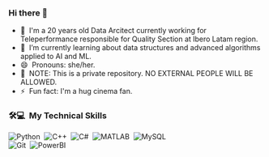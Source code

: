 ### Hi there 👋

- 🔭 &nbsp;I'm a 20 years old Data Arcitect currently working for Teleperformance responsible for Quality Section at Ibero Latam region.
- 🌱 &nbsp;I’m currently learning about data structures and advanced algorithms applied to AI and ML.
- 😄 &nbsp;Pronouns: she/her.
- 🚫 &nbsp;NOTE: This is a private repository. NO EXTERNAL PEOPLE WILL BE ALLOWED.
- ⚡ &nbsp;Fun fact: I'm a hug cinema fan.


### 🛠💻 &nbsp;My Technical Skills 

![Python](https://img.shields.io/badge/-Python-05122A?style=flat&logo=python)&nbsp;
![C++](https://img.shields.io/badge/-C++-05122A?style=flat&logo=C%2B%2B&logoColor=00599C)&nbsp;
![C#](https://img.shields.io/badge/-Csharp-05122A?style=flat&logo=Csharp)&nbsp;
![MATLAB](https://img.shields.io/badge/-MATLAB-05122A?style=flat&logo=MATLAB)&nbsp;
![MySQL](https://img.shields.io/badge/-MySQL-05122A?style=flat&logo=MySQL)&nbsp;\
![Git](https://img.shields.io/badge/-Git-05122A?style=flat&logo=git)&nbsp;
![PowerBI](https://img.shields.io/badge/-PowerBI-05122A?style=flat&logo=PowerBI)&nbsp;


